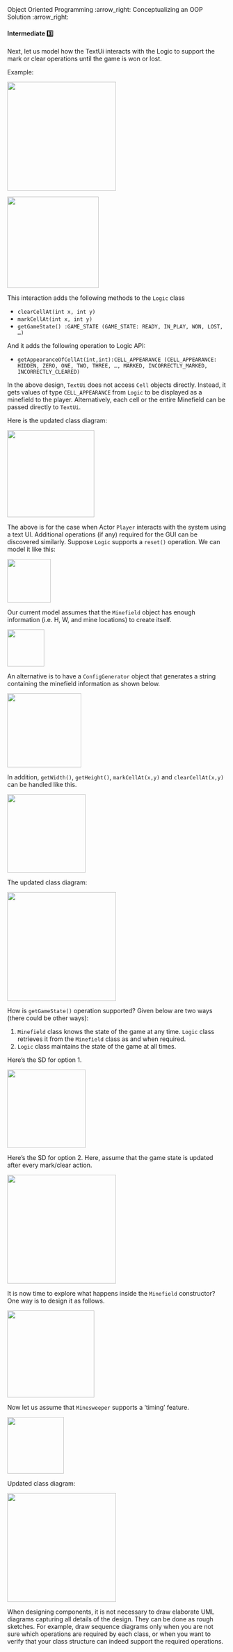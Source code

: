 <link rel="stylesheet" href="{{baseUrl}}/css/textbook.css">

<div class="website-content">

<div id="path">Object Oriented Programming :arrow_right: Conceptualizing an OOP Solution :arrow_right:</div>

<div id="title">

#### Intermediate :three:

</div>

<div id="body">

Next, let us model how the TextUi interacts with the Logic to support the mark or clear operations until the game is won or lost.

<dynamic-panel src="../../../uml/sequenceDiagrams/referenceFrames/embed.md" header="UML: Sequence Diagrams: Reference Frames" is-open></dynamic-panel>

<p/>

<tip-box>

Example:

<img src="{{baseUrl}}/oopDesign/conceptualizingSolution/intermediate/images/playerTextLogicRef.png" height="250" />
<p/>

<img src="{{baseUrl}}/oopDesign/conceptualizingSolution/intermediate/images/textLogicSd.png" height="210" />
<p/>

</tip-box>

This interaction adds the following methods to the `Logic` class

*	`clearCellAt(int x, int y)`
*	`markCellAt(int x, int y)`
*	`getGameState() :GAME_STATE (GAME_STATE: READY, IN_PLAY, WON, LOST, …)`

And it adds the following operation to Logic API:

*	`getAppearanceOfCellAt(int,int):CELL_APPEARANCE (CELL_APPEARANCE: HIDDEN, ZERO, ONE, TWO, THREE, …, MARKED, INCORRECTLY_MARKED, INCORRECTLY_CLEARED)`

In the above design, `TextUi` does not access `Cell` objects directly. Instead, it gets values of type `CELL_APPEARANCE` from `Logic` to be displayed as a minefield to the player. Alternatively, each cell or the entire Minefield can be passed directly to `TextUi`.

Here is the updated class diagram:

<tip-box>

<img src="{{baseUrl}}/oopDesign/conceptualizingSolution/intermediate/images/textLogicMinefieldCell.png" height="200" />
<p/>

</tip-box>

The above is for the case when Actor `Player` interacts with the system using a text UI. Additional operations (if any) required for the GUI can be discovered similarly.
Suppose `Logic` supports a `reset()` operation. We can model it like this:

<dynamic-panel src="../../../uml/sequenceDiagrams/objectDeletion/embed.md" header="UML: Sequence Diagrams: Object Deletion" is-open></dynamic-panel>

<p/>

<tip-box>

<img src="{{baseUrl}}/oopDesign/conceptualizingSolution/intermediate/images/logicMinefieldReset.png" height="100" />
<p/>

</tip-box>

Our current model assumes that the `Minefield` object has enough information (i.e. H, W, and mine locations) to create itself.

<tip-box>

<img src="{{baseUrl}}/oopDesign/conceptualizingSolution/intermediate/images/logicMinefieldNewGame.png" height="85" />
<p/>

</tip-box>

An alternative is to have a `ConfigGenerator` object that generates a string containing the minefield information as shown below.

<tip-box>

<img src="{{baseUrl}}/oopDesign/conceptualizingSolution/intermediate/images/logicConfigGenerator.png" height="170" />
<p/>

</tip-box>

In addition, `getWidth()`, `getHeight()`, `markCellAt(x,y)` and `clearCellAt(x,y)` can be handled like this.

<tip-box>

<img src="{{baseUrl}}/oopDesign/conceptualizingSolution/intermediate/images/logicMinefieldFunctions.png" height="180" />
<p/>

</tip-box>

The updated class diagram:

<tip-box>

<img src="{{baseUrl}}/oopDesign/conceptualizingSolution/intermediate/images/textLogicMinefieldCellConfigGenerator.png" height="250" />
<p/>

</tip-box>

How is `getGameState()` operation supported? Given below are two ways (there could be other ways):

1. `Minefield` class knows the state of the game at any time. `Logic` class retrieves it from the `Minefield` class as and when required.
2. `Logic` class maintains the state of the game at all times.

Here’s the SD for option 1.

<tip-box>

<img src="{{baseUrl}}/oopDesign/conceptualizingSolution/intermediate/images/logicMinefieldGetGameState.png" height="180" />
<p/>

</tip-box>

Here’s the SD for option 2. Here, assume that the game state is updated after every mark/clear action.

<dynamic-panel src="../../../uml/sequenceDiagrams/selfInvocation/embed.md" header="UML: Sequence Diagrams: Self-Invocation" is-open></dynamic-panel>

<p/>

<tip-box>

<img src="{{baseUrl}}/oopDesign/conceptualizingSolution/intermediate/images/logicMinefieldUpdateState.png" height="250" />
<p/>

</tip-box>

It is now time to explore what happens inside the `Minefield` constructor? One way is to design it as follows.

<dynamic-panel src="../../../uml/sequenceDiagrams/alternativePaths/embed.md" header="UML: Sequence Diagrams: Alternative Paths" is-open></dynamic-panel>

<p/>

<tip-box>

<img src="{{baseUrl}}/oopDesign/conceptualizingSolution/intermediate/images/minefieldCellAlt.png" height="200" />
<p/>

</tip-box>

Now let us assume that `Minesweeper` supports a ‘timing’ feature.

<dynamic-panel src="../../../uml/sequenceDiagrams/optionalPaths/embed.md" header="UML: Sequence Diagrams: Optional Paths" is-open></dynamic-panel>

<p/>

<tip-box>

<img src="{{baseUrl}}/oopDesign/conceptualizingSolution/intermediate/images/logicTimerOpt.png" height="130" />
<p/>

</tip-box>

Updated class diagram:

<tip-box>

<img src="{{baseUrl}}/oopDesign/conceptualizingSolution/intermediate/images/fullClassDiagram.png" height="250" />
<p/>

</tip-box>

<tip-box type="info">

When designing components, it is not necessary to draw elaborate UML diagrams capturing all details of the design. They can be done as rough sketches. For example, draw sequence diagrams only when you are not sure which operations are required by each class, or when you want to verify that your class structure can indeed support the required operations.

</tip-box>

</div>

<div id="extras">
<div>

</div>
